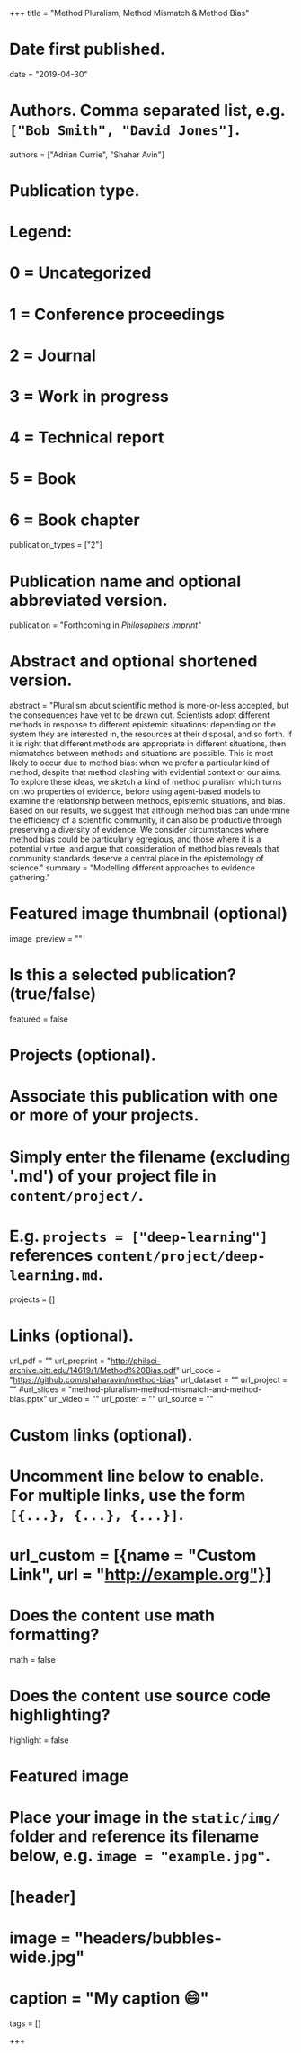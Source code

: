 +++
title = "Method Pluralism, Method Mismatch & Method Bias"

# Date first published.
date = "2019-04-30"

# Authors. Comma separated list, e.g. `["Bob Smith", "David Jones"]`.
authors = ["Adrian Currie", "Shahar Avin"]

# Publication type.
# Legend:
# 0 = Uncategorized
# 1 = Conference proceedings
# 2 = Journal
# 3 = Work in progress
# 4 = Technical report
# 5 = Book
# 6 = Book chapter
publication_types = ["2"]

# Publication name and optional abbreviated version.
publication = "Forthcoming in *Philosophers Imprint*"

# Abstract and optional shortened version.
abstract = "Pluralism about scientific method is more-or-less accepted, but the consequences have yet to be drawn out. Scientists adopt different methods in response to different epistemic situations: depending on the system they are interested in, the resources at their disposal, and so forth. If it is right that different methods are appropriate in different situations, then mismatches between methods and situations are possible. This is most likely to occur due to method bias: when we prefer a particular kind of method, despite that method clashing with evidential context or our aims. To explore these ideas, we sketch a kind of method pluralism which turns on two properties of evidence, before using agent-based models to examine the relationship between methods, epistemic situations, and bias. Based on our results, we suggest that although method bias can undermine the efficiency of a scientific community, it can also be productive through preserving a diversity of evidence. We consider circumstances where method bias could be particularly egregious, and those where it is a potential virtue, and argue that consideration of method bias reveals that community standards deserve a central place in the epistemology of science." 
summary = "Modelling different approaches to evidence gathering."

# Featured image thumbnail (optional)
image_preview = ""

# Is this a selected publication? (true/false)
featured = false

# Projects (optional).
#   Associate this publication with one or more of your projects.
#   Simply enter the filename (excluding '.md') of your project file in `content/project/`.
#   E.g. `projects = ["deep-learning"]` references `content/project/deep-learning.md`.
projects = []

# Links (optional).
url_pdf = ""
url_preprint = "http://philsci-archive.pitt.edu/14619/1/Method%20Bias.pdf"
url_code = "https://github.com/shaharavin/method-bias"
url_dataset = ""
url_project = ""
#url_slides = "method-pluralism-method-mismatch-and-method-bias.pptx"
url_video = ""
url_poster = ""
url_source = ""

# Custom links (optional).
#   Uncomment line below to enable. For multiple links, use the form `[{...}, {...}, {...}]`.
# url_custom = [{name = "Custom Link", url = "http://example.org"}]

# Does the content use math formatting?
math = false

# Does the content use source code highlighting?
highlight = false

# Featured image
# Place your image in the `static/img/` folder and reference its filename below, e.g. `image = "example.jpg"`.
# [header]
# image = "headers/bubbles-wide.jpg"
# caption = "My caption 😄"

tags = []

+++

